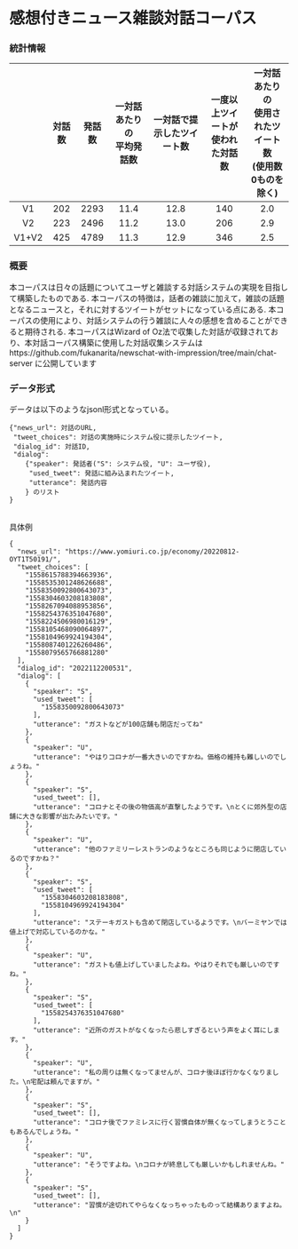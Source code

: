 # 感想付きニュース雑談対話コーパス

### 統計情報
| |対話数|発話数|一対話あたりの<br>平均発話数| 一対話で提示したツイート数|一度以上ツイートが<br>使われた対話数|一対話あたりの<br>使用されたツイート数<br>(使用数0ものを除く)|
| :----: | :----: | :----: | :----: | :----: | :-----: | :----:|
|V1|202|2293|11.4|12.8|140|2.0|
|V2|223|2496|11.2|13.0|206|2.9|
|V1+V2|425|4789|11.3|12.9|346|2.5|


### 概要
本コーパスは日々の話題についてユーザと雑談する対話システムの実現を目指して構築したものである.
本コーパスの特徴は，話者の雑談に加えて，雑談の話題となるニュースと，それに対するツイートがセットになっている点にある.
本コーパスの使用により、対話システムの行う雑談に人々の感想を含めることができると期待される.
本コーパスはWizard of Oz法で収集した対話が収録されており、本対話コーパス構築に使用した対話収集システムはhttps://github.com/fukanarita/newschat-with-impression/tree/main/chat-server に公開しています

### データ形式
データは以下のようなjsonl形式となっている。<br>
```
{"news_url": 対話のURL,
 "tweet_choices": 対話の実施時にシステム役に提示したツイート,
 "dialog_id": 対話ID, 
 "dialog":
    {"speaker": 発話者("S": システム役, "U": ユーザ役),
     "used_tweet": 発話に組み込まれたツイート,
     "utterance": 発話内容
    } のリスト
}
```
<br>
具体例

```
{
  "news_url": "https://www.yomiuri.co.jp/economy/20220812-OYT1T50191/",
  "tweet_choices": [
    "1558615788394663936",
    "1558535301248626688",
    "1558350092800643073",
    "1558304603208183808",
    "1558267094088953856",
    "1558254376351047680",
    "1558224506980016129",
    "1558105468090064897",
    "1558104969924194304",
    "1558087401226260486",
    "1558079565766881280"
  ],
  "dialog_id": "2022112200531",
  "dialog": [
    {
      "speaker": "S",
      "used_tweet": [
        "1558350092800643073"
      ],
      "utterance": "ガストなどが100店舗も閉店だってね"
    },
    {
      "speaker": "U",
      "utterance": "やはりコロナが一番大きいのですかね。価格の維持も難しいのでしょうね。"
    },
    {
      "speaker": "S",
      "used_tweet": [],
      "utterance": "コロナとその後の物価高が直撃したようです。\nとくに郊外型の店舗に大きな影響が出たみたいです。"
    },
    {
      "speaker": "U",
      "utterance": "他のファミリーレストランのようなところも同じように閉店しているのですかね？"
    },
    {
      "speaker": "S",
      "used_tweet": [
        "1558304603208183808",
        "1558104969924194304"
      ],
      "utterance": "ステーキガストも含めて閉店しているようです。\nバーミヤンでは値上げで対応しているのかな。"
    },
    {
      "speaker": "U",
      "utterance": "ガストも値上げしていましたよね。やはりそれでも厳しいのですね。"
    },
    {
      "speaker": "S",
      "used_tweet": [
        "1558254376351047680"
      ],
      "utterance": "近所のガストがなくなったら悲しすぎるという声をよく耳にします。"
    },
    {
      "speaker": "U",
      "utterance": "私の周りは無くなってませんが、コロナ後ほぼ行かなくなりました。\n宅配は頼んでますが。"
    },
    {
      "speaker": "S",
      "used_tweet": [],
      "utterance": "コロナ後でファミレスに行く習慣自体が無くなってしまうとうこともあるんでしょうね。"
    },
    {
      "speaker": "U",
      "utterance": "そうですよね。\nコロナが終息しても厳しいかもしれませんね。"
    },
    {
      "speaker": "S",
      "used_tweet": [],
      "utterance": "習慣が途切れてやらなくなっちゃったものって結構ありますよね。\n"
    }
  ]
}
